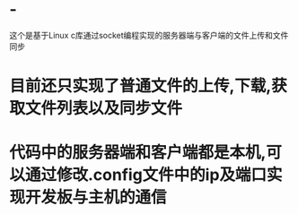 # -
这个是基于Linux c库通过socket编程实现的服务器端与客户端的文件上传和文件同步

# 目前还只实现了普通文件的上传,下载,获取文件列表以及同步文件
# 代码中的服务器端和客户端都是本机,可以通过修改.config文件中的ip及端口实现开发板与主机的通信

